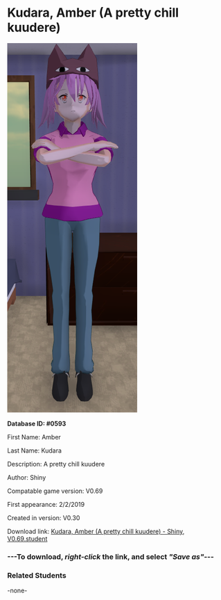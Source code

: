 # Kudara, Amber (A pretty chill kuudere)

<img src="../../Files/Images/Kudara, Amber (A pretty chill kuudere).png" title="Kudara, Amber (A pretty chill kuudere) - Shiny, V0.69">

**Database ID: #0593**

First Name: Amber

Last Name: Kudara

Description: A pretty chill kuudere

Author: Shiny

Compatable game version: V0.69

First appearance: 2/2/2019

Created in version: V0.30

Download link: <a href="https://raw.githubusercontent.com/Arbiter1223/Daigaku-Gurashi-Custom-Students/master/Files/Student%20Files/Kudara%2C%20Amber%20(A%20pretty%20chill%20kuudere)%20-%20Shiny%2C%20V0.69.student">Kudara, Amber (A pretty chill kuudere) - Shiny, V0.69.student</a>

### ---**To download, _right-click_ the link, and select _"Save as"_**---

### Related Students

-none-

